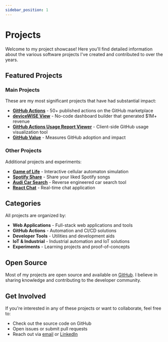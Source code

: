 ```yaml
---
sidebar_position: 1
---
```


# Projects

Welcome to my project showcase! Here you'll find detailed information about the various software projects I've created and contributed to over the years.

## Featured Projects

### Main Projects
These are my most significant projects that have had substantial impact:

- **[GitHub Actions](/docs/github-actions)** - 50+ published actions on the GitHub marketplace
- **[deviceWISE View](/docs/devicewise-view)** - No-code dashboard builder that generated $1M+ revenue  
- **[GitHub Actions Usage Report Viewer](/docs/github-usage-report)** - Client-side GitHub usage visualization tool
- **[GitHub Value](/docs/github-value)** - Measures GitHub adoption and impact

### Other Projects
Additional projects and experiments:

- **[Game of Life](/docs/game-of-life)** - Interactive cellular automaton simulation
- **[Spotify Share](/docs/spotify-share)** - Share your liked Spotify songs
- **[Audi Car Search](/docs/audi-car-search)** - Reverse engineered car search tool
- **[React Chat](/docs/react-chat)** - Real-time chat application

## Categories

All projects are organized by:
- **Web Applications** - Full-stack web applications and tools
- **GitHub Actions** - Automation and CI/CD solutions
- **Developer Tools** - Utilities and development aids
- **IoT & Industrial** - Industrial automation and IoT solutions
- **Experiments** - Learning projects and proof-of-concepts

## Open Source

Most of my projects are open source and available on [GitHub](https://github.com/austenstone). I believe in sharing knowledge and contributing to the developer community.

## Get Involved

If you're interested in any of these projects or want to collaborate, feel free to:
- Check out the source code on GitHub
- Open issues or submit pull requests
- Reach out via [email](mailto:hi@austen.info) or [LinkedIn](https://www.linkedin.com/in/austenstone/)
